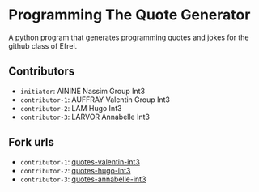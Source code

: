 # Programming The Quote Generator 

A python program that generates programming quotes and jokes for the github class of Efrei.

## Contributors
- `initiator`: AININE Nassim Group Int3
- `contributor-1`: AUFFRAY Valentin Group Int3
- `contributor-2`: LAM Hugo Int3
- `contributor-3`: LARVOR Annabelle Int3

## Fork urls
- `contributor-1`: [quotes-valentin-int3](https://github.com/JustDiablot/quotes-valentin-int3?organization=JustDiablot&organization=JustDiablot)
- `contributor-2`: [quotes-hugo-int3](url-2)
- `contributor-3`: [quotes-annabelle-int3](url-3)
